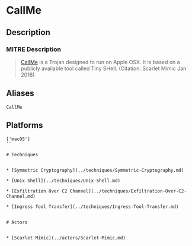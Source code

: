 
# CallMe

## Description

### MITRE Description

> [CallMe](https://attack.mitre.org/software/S0077) is a Trojan designed to run on Apple OSX. It is based on a publicly available tool called Tiny SHell. (Citation: Scarlet Mimic Jan 2016)

## Aliases

```
CallMe
```

## Platforms

```
['macOS']
``

# Techniques


* [Symmetric Cryptography](../techniques/Symmetric-Cryptography.md)

* [Unix Shell](../techniques/Unix-Shell.md)
    
* [Exfiltration Over C2 Channel](../techniques/Exfiltration-Over-C2-Channel.md)
    
* [Ingress Tool Transfer](../techniques/Ingress-Tool-Transfer.md)
    

# Actors


* [Scarlet Mimic](../actors/Scarlet-Mimic.md)

